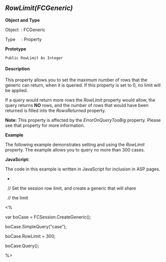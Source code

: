 _RowLimit(FCGeneric)_
---------------------

**Object and Type**

Object  : FCGeneric

Type     : Property

**Prototype**

```
Public RowLimit As Integer
```

#### Description

This property allows you to set the maximum number of rows that the generic can return, when it is queried. If this property is set to 0, no limit will be applied.

If a query would return more rows the _RowLimit_ property would allow, the query returns **NO** rows, and the number of rows that would have been returned is filled into the _RowsReturned_ property.

**Note:** This property is affected by the _ErrorOnQueryTooBig_ property. Please see that property for more information.

**Example**

The following example demonstrates setting and using the _RowLimit_ property. The example allows you to query no more than 300 cases.

**JavaScript:**

The code in this example is written in JavaScript for inclusion in ASP pages.

-

  // Set the session row limit, and create a generic that will share

  // the limit

<%

var boCase = FCSession.CreateGeneric();

boCase.SimpleQuery("case");

boCase.RowLimit = 300;

boCase.Query();

%>